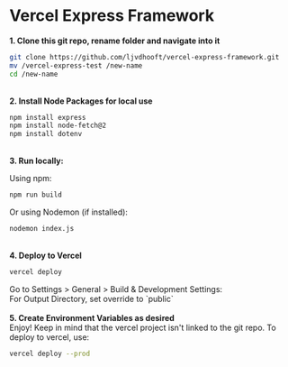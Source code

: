 <h1>Vercel Express Framework</h1>

<b>1. Clone this git repo, rename folder and navigate into it</b>

```bash
git clone https://github.com/ljvdhooft/vercel-express-framework.git
mv /vercel-express-test /new-name
cd /new-name
```
<br />
<b>2. Install Node Packages for local use</b>

```bash
npm install express
npm install node-fetch@2
npm install dotenv
```
<br />
<b>3. Run locally:</b>

Using npm:
```bash
npm run build
```
Or using Nodemon (if installed):
```bash
nodemon index.js
```
<br />
<b>4. Deploy to Vercel</b>

```bash
vercel deploy
```
Go to Settings > General > Build & Development Settings:<br />
For Output Directory, set override to &#96;public&#96;<br />
<br />
<b>5. Create Environment Variables as desired</b><br />
Enjoy! Keep in mind that the vercel project isn't linked to the git repo. To deploy to vercel, use:

```bash
vercel deploy --prod
```